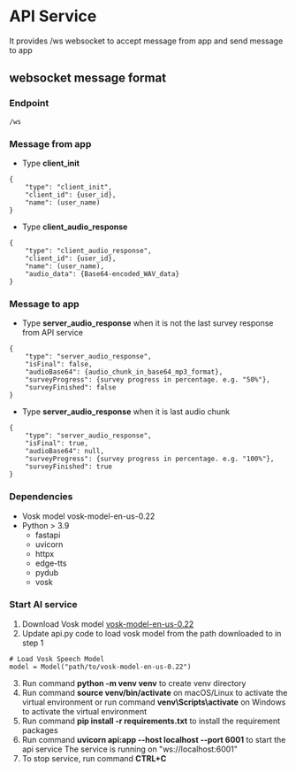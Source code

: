# API Service
It provides /ws websocket to accept message from app and send message to app

## websocket message format
### Endpoint
```
/ws
```

### Message from app
- Type **client_init**
```
{
    "type": "client_init",
    "client_id": {user_id},
    "name": (user_name)
}
```
- Type **client_audio_response**
```
{
    "type": "client_audio_response",
    "client_id": {user_id},
    "name": (user_name),
    "audio_data": {Base64-encoded_WAV_data}
}
```

### Message to app
- Type **server_audio_response** when it is not the last survey response from API service
```
{
    "type": "server_audio_response",
    "isFinal": false,
    "audioBase64": {audio_chunk_in_base64_mp3_format},
    "surveyProgress": {survey progress in percentage. e.g. "50%"},
    "surveyFinished": false
}
```
- Type **server_audio_response** when it is last audio chunk
```
{
    "type": "server_audio_response",
    "isFinal": true,
    "audioBase64": null,
    "surveyProgress": {survey progress in percentage. e.g. "100%"},
    "surveyFinished": true
}
```

### Dependencies
- Vosk model vosk-model-en-us-0.22
- Python > 3.9
  - fastapi
  - uvicorn
  - httpx
  - edge-tts
  - pydub
  - vosk


### Start AI service
1. Download Vosk model [vosk-model-en-us-0.22](https://alphacephei.com/vosk/models)
2. Update api.py code to load vosk model from the path downloaded to in step 1
```
# Load Vosk Speech Model
model = Model("path/to/vosk-model-en-us-0.22")
```
3. Run command **python -m venv venv** to create venv directory
4. Run command **source venv/bin/activate** on macOS/Linux to activate the virtual environment
   or run command **venv\Scripts\activate** on Windows to activate the virtual environment
5. Run command **pip install -r requirements.txt** to install the requirement packages
6. Run command **uvicorn api:app --host localhost --port 6001** to start the api service
   The service is running on "ws://localhost:6001"
7. To stop service, run command **CTRL+C**